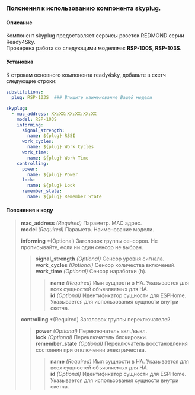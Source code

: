 ### Пояснения к использованию компонента skyplug.
#### Описание
Компонент skyplug предоставляет сервисы розеток REDMOND серии Ready4Sky.  
Проверена работа со следующими моделями: **RSP-100S**, **RSP-103S**.
#### Установка
К строкам основного компонента ready4sky, добавьте в скетч следующие строки:
```yml
substitutions:
  plug: RSP-103S  ### Впишите наименование Вашей модели

skyplug:
  - mac_address: XX:XX:XX:XX:XX:XX  
    model: RSP-103S  
    informing:
      signal_strength:
        name: ${plug} RSSI
      work_cycles:
        name: ${plug} Work Cycles
      work_time:
        name: ${plug} Work Time
    controlling:
      power:
        name: ${plug} Power
      lock:
        name: ${plug} Lock
      remember_state:
        name: ${plug} Remember State
```
#### Пояснения к коду	
>**mac_address** *(Required)* Параметр. MAC адрес.  
>**model** *(Required)* Параметр. Наименование модели.  
>  
>**informing** *(Optional) Заголовок группы сенсоров. Не прописывайте, если ни один сенсор не выбран. 
>>**signal_strength** *(Optional)* Сенсор уровня сигнала.  
>>**work_cycles** *(Optional)* Сенсор количества включений.  
>>**work_time** *(Optional)* Сенсор наработки (h).  
>>>**name** *(Required)* Имя сущности в HA. Указывается для всех сущностей объявляемых для HA.  
>>>**id** *(Optional)* Идентификатор сущности для ESPHome. Указывается для использования сущности внутри скетча.  
>  
>**controlling** *(Required) Заголовок группы переключателей.  
>>**power** *(Optional)* Переключатель вкл./выкл.   
>>**lock** *(Optional)* Переключатель блокировки.  
>>**remember_state** *(Optional)* Переключатель восстановления состояния при отключении электричества.  
>>>**name** *(Required)* Имя сущности в HA. Указывается для всех сущностей объявляемых для HA.  
>>>**id** *(Optional)* Идентификатор сущности для ESPHome. Указывается для использования сущности внутри скетча.  

